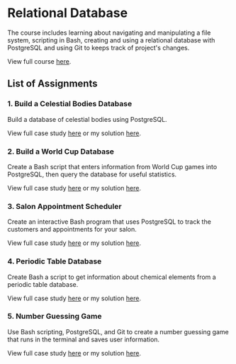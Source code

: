 # Relational Database
The course includes learning about navigating and manipulating a file system, scripting in Bash, creating and using a relational database with PostgreSQL and using Git to keeps track of project's changes.

View full course [here](https://www.freecodecamp.org/learn/relational-database/).

## List of Assignments

### 1. Build a Celestial Bodies Database
Build a database of celestial bodies using PostgreSQL.

View full case study [here](https://www.freecodecamp.org/learn/relational-database/build-a-celestial-bodies-database-project/build-a-celestial-bodies-database) or my solution [here](./1.%20Celestial%20Bodies%20Database/universe.sql).

### 2. Build a World Cup Database
Create a Bash script that enters information from World Cup games into PostgreSQL, then query the database for useful statistics.

View full case study [here](https://www.freecodecamp.org/learn/relational-database/build-a-world-cup-database-project/build-a-world-cup-database) or my solution [here](./2.%20World%20Cup%20Database/).

### 3. Salon Appointment Scheduler
Create an interactive Bash program that uses PostgreSQL to track the customers and appointments for your salon.

View full case study [here](https://www.freecodecamp.org/learn/relational-database/build-a-salon-appointment-scheduler-project/build-a-salon-appointment-scheduler) or my solution [here](./3.%20Salon%20Appointment%20Scheduler/).

### 4. Periodic Table Database
Create Bash a script to get information about chemical elements from a periodic table database.

View full case study [here](https://www.freecodecamp.org/learn/relational-database/build-a-periodic-table-database-project/build-a-periodic-table-database) or my solution [here](./4.%20Periodic%20Table%20Database/).

### 5. Number Guessing Game
Use Bash scripting, PostgreSQL, and Git to create a number guessing game that runs in the terminal and saves user information.

View full case study [here](https://www.freecodecamp.org/learn/relational-database/build-a-number-guessing-game-project/build-a-number-guessing-game) or my solution [here](./5.%20Number%20Guessing%20Game/).